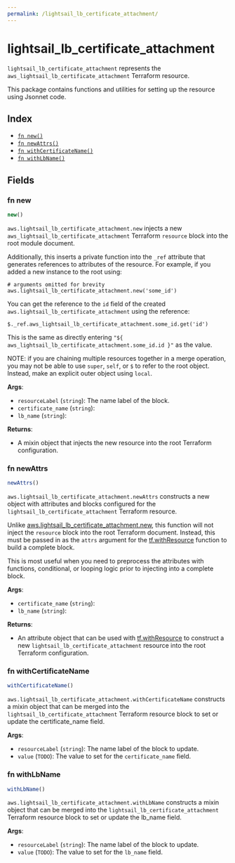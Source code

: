 ```yaml
---
permalink: /lightsail_lb_certificate_attachment/
---
```


# lightsail_lb_certificate_attachment

`lightsail_lb_certificate_attachment` represents the `aws_lightsail_lb_certificate_attachment` Terraform resource.



This package contains functions and utilities for setting up the resource using Jsonnet code.


## Index

* [`fn new()`](#fn-new)
* [`fn newAttrs()`](#fn-newattrs)
* [`fn withCertificateName()`](#fn-withcertificatename)
* [`fn withLbName()`](#fn-withlbname)

## Fields

### fn new

```ts
new()
```


`aws.lightsail_lb_certificate_attachment.new` injects a new `aws_lightsail_lb_certificate_attachment` Terraform `resource`
block into the root module document.

Additionally, this inserts a private function into the `_ref` attribute that generates references to attributes of the
resource. For example, if you added a new instance to the root using:

    # arguments omitted for brevity
    aws.lightsail_lb_certificate_attachment.new('some_id')

You can get the reference to the `id` field of the created `aws.lightsail_lb_certificate_attachment` using the reference:

    $._ref.aws_lightsail_lb_certificate_attachment.some_id.get('id')

This is the same as directly entering `"${ aws_lightsail_lb_certificate_attachment.some_id.id }"` as the value.

NOTE: if you are chaining multiple resources together in a merge operation, you may not be able to use `super`, `self`,
or `$` to refer to the root object. Instead, make an explicit outer object using `local`.

**Args**:
  - `resourceLabel` (`string`): The name label of the block.
  - `certificate_name` (`string`): 
  - `lb_name` (`string`): 

**Returns**:
- A mixin object that injects the new resource into the root Terraform configuration.


### fn newAttrs

```ts
newAttrs()
```


`aws.lightsail_lb_certificate_attachment.newAttrs` constructs a new object with attributes and blocks configured for the `lightsail_lb_certificate_attachment`
Terraform resource.

Unlike [aws.lightsail_lb_certificate_attachment.new](#fn-lightsaillbcertificateattachmentnew), this function will not inject the `resource`
block into the root Terraform document. Instead, this must be passed in as the `attrs` argument for the
[tf.withResource](https://github.com/tf-libsonnet/core/tree/main/docs#fn-withresource) function to build a complete block.

This is most useful when you need to preprocess the attributes with functions, conditional, or looping logic prior to
injecting into a complete block.

**Args**:
  - `certificate_name` (`string`): 
  - `lb_name` (`string`): 

**Returns**:
  - An attribute object that can be used with [tf.withResource](https://github.com/tf-libsonnet/core/tree/main/docs#fn-withresource) to construct a new `lightsail_lb_certificate_attachment` resource into the root Terraform configuration.


### fn withCertificateName

```ts
withCertificateName()
```

`aws.lightsail_lb_certificate_attachment.withCertificateName` constructs a mixin object that can be merged into the `lightsail_lb_certificate_attachment`
Terraform resource block to set or update the certificate_name field.



**Args**:
  - `resourceLabel` (`string`): The name label of the block to update.
  - `value` (`TODO`): The value to set for the `certificate_name` field.


### fn withLbName

```ts
withLbName()
```

`aws.lightsail_lb_certificate_attachment.withLbName` constructs a mixin object that can be merged into the `lightsail_lb_certificate_attachment`
Terraform resource block to set or update the lb_name field.



**Args**:
  - `resourceLabel` (`string`): The name label of the block to update.
  - `value` (`TODO`): The value to set for the `lb_name` field.
